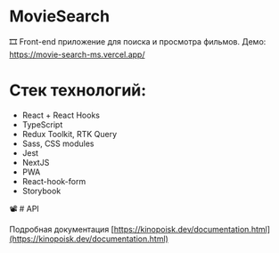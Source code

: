 # MovieSearch

🎞 Front-end приложение для поиска и просмотра фильмов. Демо: https://movie-search-ms.vercel.app/ 

# Стек технологий:

-   React + React Hooks
-   TypeScript
-   Redux Toolkit, RTK Query
-   Sass, CSS modules
-   Jest
-   NextJS
-   PWA
-   React-hook-form
-   Storybook

📽 # API

Подробная документация [https://kinopoisk.dev/documentation.html](https://kinopoisk.dev/documentation.html)
